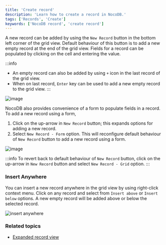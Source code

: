 ```yaml
---
title: 'Create record'
description: 'Learn how to create a record in NocoDB.'
tags: ['Records', 'Create']
keywords: ['NocoDB record', 'create record']
---
```


A new record can be added by using the `New Record` button in the bottom left corner of the grid view. Default behaviour of this button is to add a new empty record at the end of the grid view. Fields for a record can be populated by clicking on the cell and entering the value.

:::info
- An empty record can also be added by using `+` icon in the last record of the grid view.
- When on last record, `Enter` key can be used to add a new empty record to the grid view.
:::


![image](/img/v2/records/new-record-grid.png)

NocoDB also provides convenience of a form to populate fields in a record. To add a new record using a form, 
1. Click on the up-arrow in `New Record` button; this expands options for adding a new record. 
2. Select `New Record - Form` option. This will reconfigure default behaviour of `New Record` button to add a new record using a form.

![image](/img/v2/records/new-record-form.png)

:::info
To revert back to default behaviour of `New Record` button, click on the up-arrow in `New Record` button and select `New Record - Grid` option.
:::

### Insert Anywhere

You can insert a new record anywhere in the grid view by using right-click context menu. Click on any record and select from `Insert above` or `Insert below` options. A new empty record will be added above or below the selected record.

![insert anywhere](/img/v2/records/right-click-context-menu.png)

### Related topics
- [Expanded record view](/records/expand-record)


